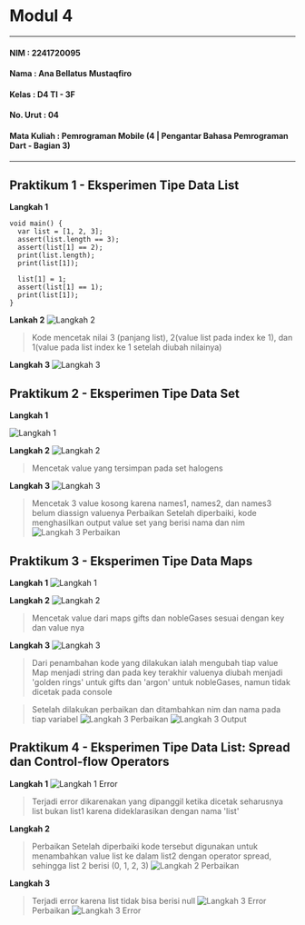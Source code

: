 # Modul 4

---

#### NIM : 2241720095

#### Nama   : Ana Bellatus Mustaqfiro

#### Kelas   : D4 TI - 3F

#### No. Urut  : 04

#### Mata Kuliah  : Pemrograman Mobile (4 |  Pengantar Bahasa Pemrograman Dart - Bagian 3)

---

## Praktikum 1 - Eksperimen Tipe Data List

**Langkah 1**

```
void main() {
  var list = [1, 2, 3];
  assert(list.length == 3);
  assert(list[1] == 2);
  print(list.length);
  print(list[1]);

  list[1] = 1;
  assert(list[1] == 1);
  print(list[1]);
}
```

**Lankah 2**
![Langkah 2](./praktikum1/langkah2.png)
> Kode mencetak nilai 3 (panjang list), 2(value list pada index ke 1), dan 1(value pada list index ke 1 setelah diubah nilainya)
>

**Langkah 3**
![Langkah 3](./praktikum1/langkah3.png)

## Praktikum 2 - Eksperimen Tipe Data Set

**Langkah 1**

![Langkah 1](./praktikum2/langkah1.png)

**Langkah 2**
![Langkah 2](./praktikum2/langkah2.png)
> Mencetak value yang tersimpan pada set halogens
>
**Langkah 3**
![Langkah 3](./praktikum2/langkah3.png)
> Mencetak 3 value kosong karena names1, names2, dan names3 belum diassign valuenya
> Perbaikan
> Setelah diperbaiki, kode menghasilkan output value set yang berisi nama dan nim
> ![Langkah 3 Perbaikan](./praktikum2/langkah3_perbaikan.png)

## Praktikum 3 - Eksperimen Tipe Data Maps

**Langkah 1**
![Langkah 1](./praktikum3/langkah1.png)

**Langkah 2**
![Langkah 2](./praktikum3/langkah2.png)
> Mencetak value dari maps gifts dan nobleGases sesuai dengan key dan value nya

**Langkah 3**
![Langkah 3](./praktikum3/langkah3.png)
> Dari penambahan kode yang dilakukan ialah mengubah tiap value Map menjadi string dan pada key terakhir valuenya diubah menjadi 'golden rings' untuk gifts dan 'argon' untuk nobleGases, namun tidak dicetak pada console

> Setelah dilakukan perbaikan dan ditambahkan nim dan nama pada tiap variabel
> ![Langkah 3 Perbaikan](./praktikum3/langkah3_perbaikan.png)
> ![Langkah 3 Output](./praktikum3/langkah3_output.png)
>

## Praktikum 4 - Eksperimen Tipe Data List: Spread dan Control-flow Operators

**Langkah 1**
![Langkah 1 Error](./praktikum4/langkah1_error.png)
> Terjadi error dikarenakan yang dipanggil ketika dicetak seharusnya list bukan list1 karena dideklarasikan dengan nama 'list'

**Langkah 2**
> Perbaikan
> Setelah diperbaiki kode tersebut digunakan untuk menambahkan value list ke dalam list2 dengan operator spread, sehingga list 2 berisi (0, 1, 2, 3)
> ![Langkah 2 Perbaikan](./praktikum4/langkah1_perbaikan.png)

**Langkah 3**
> Terjadi error karena list tidak bisa berisi null
> ![Langkah 3 Error](./praktikum4/langkah3_error.png)
> Perbaikan
> ![Langkah 3 Error](./praktikum4/langkah3_error.png)